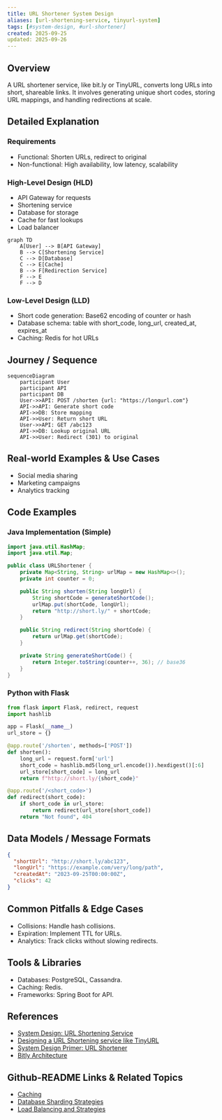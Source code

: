```yaml
---
title: URL Shortener System Design
aliases: [url-shortening-service, tinyurl-system]
tags: [#system-design, #url-shortener]
created: 2025-09-25
updated: 2025-09-26
---
```


## Overview

A URL shortener service, like bit.ly or TinyURL, converts long URLs into short, shareable links. It involves generating unique short codes, storing URL mappings, and handling redirections at scale.

## Detailed Explanation

### Requirements

- Functional: Shorten URLs, redirect to original
- Non-functional: High availability, low latency, scalability

### High-Level Design (HLD)

- API Gateway for requests
- Shortening service
- Database for storage
- Cache for fast lookups
- Load balancer

```mermaid
graph TD
    A[User] --> B[API Gateway]
    B --> C[Shortening Service]
    C --> D[Database]
    C --> E[Cache]
    B --> F[Redirection Service]
    F --> E
    F --> D
```

### Low-Level Design (LLD)

- Short code generation: Base62 encoding of counter or hash
- Database schema: table with short_code, long_url, created_at, expires_at
- Caching: Redis for hot URLs

## Journey / Sequence

```mermaid
sequenceDiagram
    participant User
    participant API
    participant DB
    User->>API: POST /shorten {url: "https://longurl.com"}
    API->>API: Generate short code
    API->>DB: Store mapping
    API->>User: Return short URL
    User->>API: GET /abc123
    API->>DB: Lookup original URL
    API->>User: Redirect (301) to original
```

## Real-world Examples & Use Cases

- Social media sharing
- Marketing campaigns
- Analytics tracking

## Code Examples

### Java Implementation (Simple)

```java
import java.util.HashMap;
import java.util.Map;

public class URLShortener {
    private Map<String, String> urlMap = new HashMap<>();
    private int counter = 0;

    public String shorten(String longUrl) {
        String shortCode = generateShortCode();
        urlMap.put(shortCode, longUrl);
        return "http://short.ly/" + shortCode;
    }

    public String redirect(String shortCode) {
        return urlMap.get(shortCode);
    }

    private String generateShortCode() {
        return Integer.toString(counter++, 36); // base36
    }
}
```

### Python with Flask

```python
from flask import Flask, redirect, request
import hashlib

app = Flask(__name__)
url_store = {}

@app.route('/shorten', methods=['POST'])
def shorten():
    long_url = request.form['url']
    short_code = hashlib.md5(long_url.encode()).hexdigest()[:6]
    url_store[short_code] = long_url
    return f"http://short.ly/{short_code}"

@app.route('/<short_code>')
def redirect(short_code):
    if short_code in url_store:
        return redirect(url_store[short_code])
    return "Not found", 404
```

## Data Models / Message Formats

```json
{
  "shortUrl": "http://short.ly/abc123",
  "longUrl": "https://example.com/very/long/path",
  "createdAt": "2023-09-25T00:00:00Z",
  "clicks": 42
}
```

## Common Pitfalls & Edge Cases

- Collisions: Handle hash collisions.
- Expiration: Implement TTL for URLs.
- Analytics: Track clicks without slowing redirects.

## Tools & Libraries

- Databases: PostgreSQL, Cassandra.
- Caching: Redis.
- Frameworks: Spring Boot for API.

## References

- [System Design: URL Shortening Service](https://www.geeksforgeeks.org/system-design-url-shortening-service/)
- [Designing a URL Shortening service like TinyURL](https://medium.com/@sandeep4.verma/designing-a-url-shortening-service-like-tinyurl-73a04d986e8f)
- [System Design Primer: URL Shortener](https://github.com/donnemartin/system-design-primer#url-shortener)
- [Bitly Architecture](https://bitly.com/blog/)

## Github-README Links & Related Topics

- [Caching](../caching/README.md)
- [Database Sharding Strategies](../database-sharding-strategies/README.md)
- [Load Balancing and Strategies](../load-balancing-and-strategies/README.md)